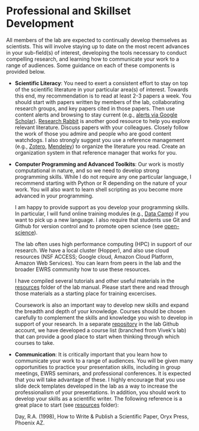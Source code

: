 # Professional and Skillset Development

All members of the lab are expected to continually develop themselves as scientists. This will involve staying up to date on the most recent advances in your sub-field(s) of interest, developing the tools necessary to conduct compelling research, and learning how to communicate your work to a range of audiences. Some guidance on each of these components is provided below. 

* **Scientific Literacy**: You need to exert a consistent effort to stay on top of the scientific literature in your particular area(s) of interest. Towards this end, my recommendation is to read at least 2-3 papers a week. You should start with papers written by members of the lab, collaborating research groups, and key papers cited in those papers. Then use content alerts and browsing to stay current (e.g., [alerts via Google Scholar](https://www.nihlibrary.nih.gov/resources/subject-guides/keeping-current/creating-alerts-google-scholar)). [Research Rabbit](https://researchrabbit.notion.site/Welcome-to-the-FAQ-c33b4a61e453431482015e27e8af40d5#d15aebe6726647e086cdc935f2067bf5) is another good resource to help you explore relevant literature. Discuss papers with your colleagues. Closely follow the work of those you admire and people who are good content watchdogs. I also strongly suggest you use a reference management (e.g., [Zotero](https://www.zotero.org/), [Mendeley](https://www.mendeley.com/)) to organize the literature you read. Create an organization system in that reference manager that works for you. 

* **Computer Programming and Advanced Toolkits**: Our work is mostly computational in nature, and so we need to develop strong programming skills. While I do not require any one particular language, I recommend starting with Python or R depending on the nature of your work. You will also want to learn shell scripting as you become more advanced in your programming. 

  I am happy to provide support as you develop your programming skills. In particular, I will fund online training modules (e.g., [Data Camp](https://www.datacamp.com/)) if you want to pick up a new language. I also require that students use Git and Github for version control and to promote open science (see [open-science](open-science.md)). 

  The lab often uses high performance computing (HPC) in support of our research. We have a local cluster (Hopper), and also use cloud resources (NSF ACCESS; Google cloud, Amazon Cloud Platform, Amazon Web Services). You can learn from peers in the lab and the broader EWRS community how to use these resources.  

  I have compiled several tutorials and other useful materials in the [resources](resources) folder of the lab manual. Please start there and read through those materials as a starting place for training excercises. 

  Coursework is also an important way to develop new skills and expand the breadth and depth of your knowledge. Courses should be chosen carefully to complement the skills and knowledge you wish to develop in support of your research. In a separate [repository](https://github.com/SteinschneiderLab/class-list) in the lab Github account, we have developed a course list (branched from Vivek's lab) that can provide a good place to start when thinking through which courses to take. 

* **Communication**: It is critically important that you learn how to communicate your work to a range of audiences. You will be given many opportunities to practice your presentation skills, including in group meetings, EWRS seminars, and professional conferences. It is expected that you will take advantage of these. I highly encourage that you use slide deck templates developed in the lab as a way to increase the professionalism of your presentations. In addition, you should work to develop your skills as a scientific writer. The following reference is a great place to start (see [resources](resources) folder): 

  Day, R.A. (1998), How to Write & Publish a Scientific Paper, Oryx Press, Phoenix AZ.  
